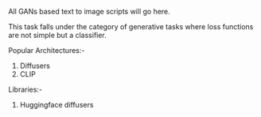 All GANs based text to image scripts will go here.

This task falls under the category of generative tasks where loss functions are not simple but a classifier.

Popular Architectures:-
1. Diffusers
2. CLIP

Libraries:-
1. Huggingface diffusers
